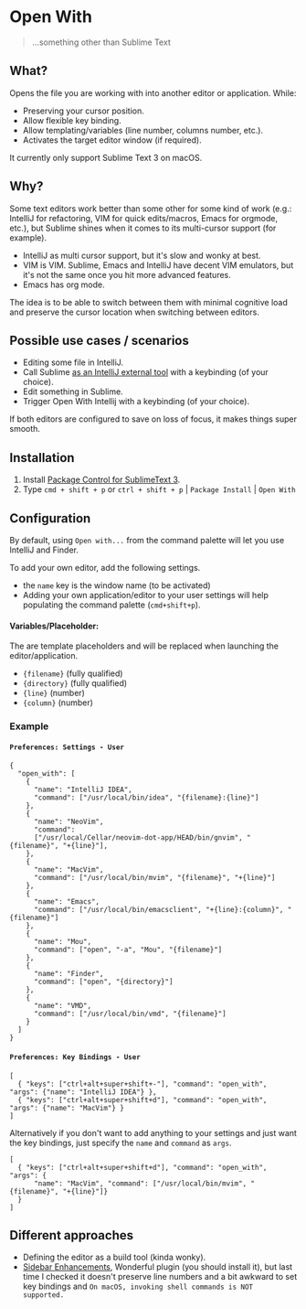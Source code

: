 # Open With
> ...something other than Sublime Text

## What?

Opens the file you are working with into another editor or application. While:
 - Preserving your cursor position.
 - Allow flexible key binding.
 - Allow templating/variables (line number, columns number, etc.).
 - Activates the target editor window (if required).

It currently only support Sublime Text 3 on macOS.

## Why?

Some text editors work better than some other for some kind of work (e.g.:
IntelliJ for refactoring, VIM for quick edits/macros, Emacs for orgmode, etc.),
but Sublime shines when it comes to its multi-cursor support (for example).

- IntelliJ as multi cursor support, but it's slow and wonky at best.
- VIM is VIM. Sublime, Emacs and IntelliJ have decent VIM emulators, but it's
  not the same once you hit more advanced features.
- Emacs has org mode.

The idea is to be able to switch between them with minimal cognitive load and
preserve the cursor location when switching between editors.

## Possible use cases / scenarios

- Editing some file in IntelliJ.
- Call Sublime [as an IntelliJ external
  tool](https://stackoverflow.com/questions/16130586/is-there-a-way-to-connect-intellij-idea-to-sublime-text-on-mac-os-x)
  with a keybinding (of your choice).
- Edit something in Sublime.
- Trigger Open With Intellij with a keybinding (of your choice).

If both editors are configured to save on loss of focus, it makes things super
smooth.

## Installation

1. Install [Package Control for SublimeText 3](https://packagecontrol.io/installation).
1. Type `cmd + shift + p` or `ctrl + shift + p` | `Package Install` | `Open With`

## Configuration

By default, using `Open with...` from the command palette will let you use IntelliJ and Finder.

To add your own editor, add the following settings.
- the `name` key is the window name (to be activated)
- Adding your own application/editor to your user settings will help populating
  the command palette (`cmd+shift+p`).

#### Variables/Placeholder:
The are template placeholders and will be replaced when launching the editor/application.

- `{filename}` (fully qualified)
- `{directory}` (fully qualified)
- `{line}` (number)
- `{column}` (number)

### Example

#### `Preferences: Settings - User`

```
{
  "open_with": [
    {
      "name": "IntelliJ IDEA",
      "command": ["/usr/local/bin/idea", "{filename}:{line}"]
    },
    {
      "name": "NeoVim",
      "command":
      ["/usr/local/Cellar/neovim-dot-app/HEAD/bin/gnvim", "{filename}", "+{line}"],
    },
    {
      "name": "MacVim",
      "command": ["/usr/local/bin/mvim", "{filename}", "+{line}"]
    },
    {
      "name": "Emacs",
      "command": ["/usr/local/bin/emacsclient", "+{line}:{column}", "{filename}"]
    },
    {
      "name": "Mou",
      "command": ["open", "-a", "Mou", "{filename}"]
    },
    {
      "name": "Finder",
      "command": ["open", "{directory}"]
    },
    {
      "name": "VMD",
      "command": ["/usr/local/bin/vmd", "{filename}"]
    }
  ]
}
```

#### `Preferences: Key Bindings - User`

```
[
  { "keys": ["ctrl+alt+super+shift+-"], "command": "open_with", "args": {"name": "IntelliJ IDEA"} },
  { "keys": ["ctrl+alt+super+shift+d"], "command": "open_with", "args": {"name": "MacVim"} }
]
```

Alternatively if you don't want to add anything to your settings and just want
the key bindings, just specify the `name` and `command` as `args`.

```
[
  { "keys": ["ctrl+alt+super+shift+d"], "command": "open_with", "args": {
      "name": "MacVim", "command": ["/usr/local/bin/mvim", "{filename}", "+{line}"]}
  }
]
```

## Different approaches

- Defining the editor as a build tool (kinda wonky).
- [Sidebar Enhancements](https://github.com/titoBouzout/SideBarEnhancements),
  Wonderful plugin (you should install it), but last time I checked it doesn't
  preserve line numbers and a bit awkward to set key bindings and `On macOS,
  invoking shell commands is NOT supported.`
